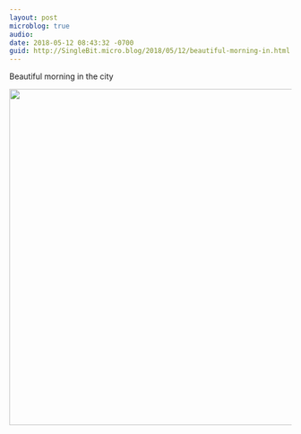 ```yaml
---
layout: post
microblog: true
audio: 
date: 2018-05-12 08:43:32 -0700
guid: http://SingleBit.micro.blog/2018/05/12/beautiful-morning-in.html
---
```

Beautiful morning in the city 

<img src="http://www.gabrielcornish.com/uploads/2018/fac698c3bc.jpg" width="600" height="600" />
